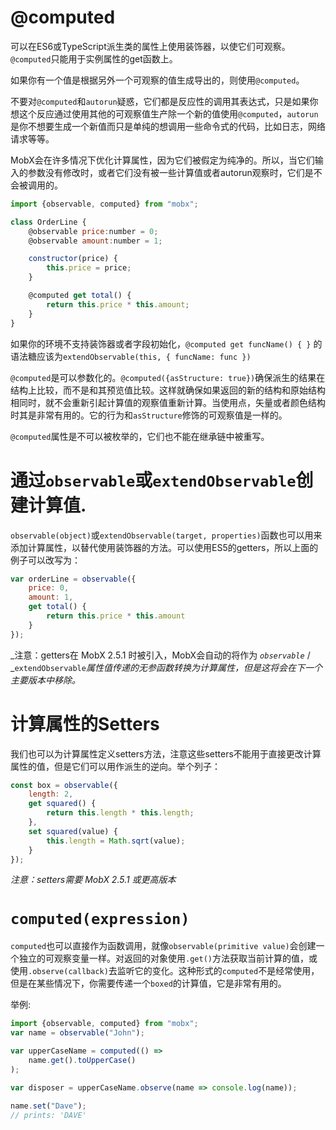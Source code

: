 # @computed

可以在ES6或TypeScript派生类的属性上使用装饰器，以使它们可观察。`@computed`只能用于实例属性的get函数上。

如果你有一个值是根据另外一个可观察的值生成导出的，则使用`@computed`。

不要对`@computed`和`autorun`疑惑，它们都是反应性的调用其表达式，只是如果你想这个反应通过使用其他的可观察值生产除一个新的值使用`@computed`，`autorun`是你不想要生成一个新值而只是单纯的想调用一些命令式的代码，比如日志，网络请求等等。

MobX会在许多情况下优化计算属性，因为它们被假定为纯净的。所以，当它们输入的参数没有修改时，或者它们没有被一些计算值或者autorun观察时，它们是不会被调用的。

```javascript
import {observable, computed} from "mobx";

class OrderLine {
    @observable price:number = 0;
    @observable amount:number = 1;

    constructor(price) {
        this.price = price;
    }

    @computed get total() {
        return this.price * this.amount;
    }
}
```

如果你的环境不支持装饰器或者字段初始化，`@computed get funcName() { }` 的语法糖应该为`extendObservable(this, { funcName: func })`

`@computed`是可以参数化的。`@computed({asStructure: true})`确保派生的结果在结构上比较，而不是和其预览值比较。这样就确保如果返回的新的结构和原始结构相同时，就不会重新引起计算值的观察值重新计算。当使用点，矢量或者颜色结构时其是非常有用的。它的行为和`asStructure`修饰的可观察值是一样的。

`@computed`属性是不可以被枚举的，它们也不能在继承链中被重写。

# 通过`observable`或`extendObservable`创建计算值.

`observable(object)`或`extendObservable(target, properties)`函数也可以用来添加计算属性，以替代使用装饰器的方法。可以使用ES5的getters，所以上面的例子可以改写为：

```javascript
var orderLine = observable({
    price: 0,
    amount: 1,
    get total() {
        return this.price * this.amount
    }
});
```

_注意：getters在 MobX 2.5.1 时被引入，MobX会自动的将作为 _`observable`_ \/ _`extendObservable`_属性值传递的无参函数转换为计算属性，但是这将会在下一个主要版本中移除。_

# 计算属性的Setters

我们也可以为计算属性定义setters方法，注意这些setters不能用于直接更改计算属性的值，但是它们可以用作派生的逆向。举个列子：

```javascript
const box = observable({
    length: 2,
    get squared() {
        return this.length * this.length;
    },
    set squared(value) {
        this.length = Math.sqrt(value);
    }
});
```

_注意：setters需要 MobX 2.5.1 或更高版本_

# `computed(expression)`

`computed`也可以直接作为函数调用，就像`observable(primitive value)`会创建一个独立的可观察变量一样。对返回的对象使用`.get()`方法获取当前计算的值，或使用`.observe(callback)`去监听它的变化。这种形式的`computed`不是经常使用，但是在某些情况下，你需要传递一个`boxed`的计算值，它是非常有用的。

举例:

```javascript
import {observable, computed} from "mobx";
var name = observable("John");

var upperCaseName = computed(() =>
    name.get().toUpperCase()
);

var disposer = upperCaseName.observe(name => console.log(name));

name.set("Dave");
// prints: 'DAVE'
```

